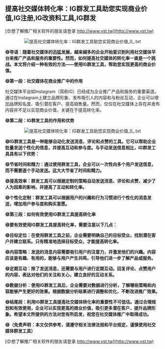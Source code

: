 ## **提高社交媒体转化率：IG群发工具助您实现商业价值,IG注册,IG改资料工具,IG群发**

[😍想了解推广相关软件的朋友请登录 http://www.vst.tw](http://www.vst.tw)

 <center><img src="https://vst.tw/MP4/tuiguang/png/6.png" alt="提高社交媒体转化率：IG群发工具助您实现商业价值_0_.txt"></center>

**😄导语：随着社交媒体的迅猛发展，越来越多的企业开始意识到利用社交媒体平台来推广产品和服务的重要性。然而，如何提高社交媒体的转化率一直是一个挑战。本文将介绍一种有效的方法——使用IG群发工具，帮助您实现更高的商业价值。**

**😄第一段：社交媒体在商业推广中的作用**

社交媒体平台如Instagram（简称IG）已经成为企业推广产品和服务的重要渠道。通过在Instagram上建立品牌形象、发布吸引人的内容和与粉丝互动，企业可以增加品牌知名度、吸引潜在客户、提高销售量。然而，仅仅在社交媒体上存在并发布内容并不足以实现商业价值，关键在于提高转化率。

**😄第二段：IG群发工具的作用和优势**

 <center><img src="https://vst.tw/MP4/tuiguang/png/3.png" alt="提高社交媒体转化率：IG群发工具助您实现商业价值_0_.txt"></center>

**😄IG群发工具是一种能够自动化发送消息、评论和点赞的工具。它可以帮助企业批量发送个性化的信息，并提高互动和参与度。与手动发送信息相比，IG群发工具具有以下优势：**

**😄节省时间和精力：通过使用群发工具，企业可以一次性向多个用户发送信息，而不需要逐个手动发送。这大大节省了时间和精力。**

**😄提高效率：群发工具可以根据定制的策略自动发送消息、评论和点赞，减少了人为因素的影响，并提高了互动和转化率。**

**😄个性化定制：群发工具可以根据用户的兴趣和行为习惯进行个性化的消息发送，增加用户参与度和购买意愿。**

**😄第三段：如何有效使用IG群发工具提高转化率**

**😄要有效使用IG群发工具提高转化率，需要注意以下几点：**

**😄目标定位：在使用群发工具之前，企业需要明确自己的目标受众，找到潜在客户并建立联系。只有精准地选择目标受众，才能提高转化率。**

**😄内容策略：发送的消息内容需要吸引用户的注意力，并激发他们的兴趣。内容应该是有趣、有用的，能够与用户产生共鸣，引导他们进一步了解产品或服务。**

**😄定期互动：除了发送消息，还需要与用户进行定期互动。回复评论、点赞用户的内容，表达对他们的关注和关心，建立良好的互动关系。**

**😄数据分析：使用IG群发工具后，企业需要对数据进行分析，了解哪些策略和内容能够产生更好的效果。根据数据分析结果进行调整和优化，不断改进推广效果。**

**😄结尾段：利用IG群发工具提高社交媒体转化率的重要性不可低估。通过合理规划和有效使用，企业可以实现更高的商业价值，吸引更多潜在客户，提升品牌形象。希望本文所提供的方法对您有所启发，祝您在社交媒体推广中取得成功。**

**😄（免责声明：本文仅供参考，请遵守相关法律法规和平台规定，谨慎使用社交媒体群发工具）**

[😍想了解推广相关软件的朋友请登录 http://www.vst.tw](http://www.vst.tw)




